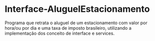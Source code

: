 # Interface-AluguelEstacionamento

Programa que retrata o aluguel de um estacionamento com valor por hora/ou por dia e uma taxa de imposto brasileiro, utilizando a implementação dos conceito de interface e services.
